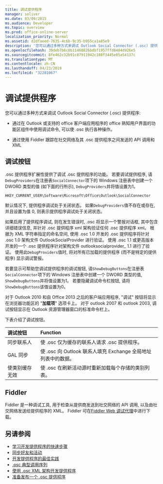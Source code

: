 ```yaml
---
title: 调试提供程序
manager: soliver
ms.date: 03/09/2015
ms.audience: Developer
ms.topic: overview
ms.prod: office-online-server
localization_priority: Normal
ms.assetid: d2dfaeed-7635-4c6b-9c35-b955ca1a85e9
description: '您可以通过多种方式来调试 Outlook Social Connector (.osc) 提供程序:'
ms.openlocfilehash: 39deb7b6c0b11460826bdbf1957ffd8404d926e5
ms.sourcegitcommit: 8fe462c32b91c87911942c188f3445e85a54137c
ms.translationtype: MT
ms.contentlocale: zh-CN
ms.lasthandoff: 04/23/2019
ms.locfileid: "32281067"
---
```

# <a name="debugging-a-provider"></a>调试提供程序

您可以通过多种方式来调试 Outlook Social Connector (.osc) 提供程序: 
  
- 通过在 Outlook 或支持的 office 客户端应用程序的 office 熟知用户界面的功能区组件中使用调试命令, 可以使 .osc 执行各种操作。
    
- 通过使用 Fiddler 跟踪在社交网络及其 .osc 提供程序之间发送的 API 调用和 XML
    
## <a name="debug-buttons"></a>调试按钮

.osc 提供程序扩展性提供了调试 .osc 提供程序的功能。 若要调试提供程序, 请`DebugProviders`在注册表`SocialConnector`项下的 Windows 注册表中创建一个 DWORD 类型的值 (如下面的行所示), `DebugProviders`并将值设置为1。 
  
`HKEY_CURRENT_USER\Software\Microsoft\Office\Outlook\SocialConnector`
  
默认情况下, 提供程序调试处于关闭状态。 如果`DebugProviders`值不存在或存在, 并且设置为值 0, 则表示提供程序调试处于关闭状态。 
  
如果启用了提供程序调试, 则在发生错误时, .osc 将显示一个警报对话框, 其中包含详细错误信息, 并针对 .osc 提供程序 xml 架构验证任何 .osc 提供程序 xml。 根据为 XML 字符串指定的命名空间, 使用 .osc 1.0 开发的 .osc 提供程序将针对 .osc 1.0 架构文件 OutlookSocialProvider 进行验证。 使用 .osc 1.1 或更高版本开发的一个 .osc 提供程序针对架构文件 outlooksocialprovider_ 1.1 进行了验证。 使用此`DebugProviders`值时, 将对所有已加载的提供程序 (而不是特定的提供程序) 显示调试警报。 
  
若要显示可帮助您调试提供程序的调试按钮, 请`ShowDebugButtons`在注册表`SocialConnector`项下的 Windows 注册表中创建一个 DWORD 类型的值, `ShowDebugButtons`并将值设置为1。 若要隐藏调试命令栏按钮, 请将`ShowDebugButtons`该值设置为0。 
  
对于 Outlook 2010 和自 Office 2013 之后的客户端应用程序, "调试" 按钮将显示在浏览器功能区的 "**加载项**" 选项卡上。 对于 outlook 2007 和 outlook 2003, 调试按钮显示在 Outlook 资源管理器窗口的标准命令栏上。 
  
下表介绍了调试按钮。
  
|**调试按钮**|**Function**|
|:-----|:-----|
|同步联系人  <br/> |使 .osc 仅为缓存的联系人请求 .osc 提供程序。  <br/> |
|GAL 同步  <br/> |使 .osc 向 Outlook 联系人填充 Exchange 全局地址列表中的数据。  <br/> |
|使类别缓存无效  <br/> |使 .osc 在刷新活动源时重新加载每个存储的类别列表。  <br/> |
   
## <a name="fiddler"></a>Fiddler

Fiddler 是一种调试工具, 用于检查从提供商发送到社交网络的 API 调用, 以及由社交网络发送给提供程序的 XML。 Fiddler 可在[Fiddler Web 调试代理](https://www.fiddler2.com/fiddler2/version.asp)中进行下载。
  
## <a name="see-also"></a>另请参阅

- [学习开发提供程序的快速步骤](quick-steps-for-learning-to-develop-a-provider.md)  
- [同步好友和活动](synchronizing-friends-and-activities.md) 
- [开发提供程序的最佳实践](best-practices-for-developing-a-provider.md)
- [.osc 典型调用序列](osc-typical-calling-sequences.md)  
- [使用 .osc XML 架构开发提供程序](developing-a-provider-with-the-osc-xml-schema.md)  
- [准备发布一个 .osc 提供程序](getting-ready-to-release-an-osc-provider.md)


